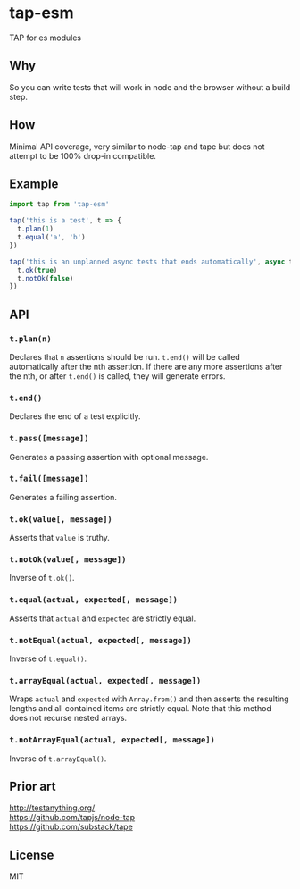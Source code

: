 # tap-esm
TAP for es modules

## Why
So you can write tests that will work in node and the browser without a build step.

## How
Minimal API coverage, very similar to node-tap and tape but does not attempt to be 100% drop-in compatible.

## Example
```javascript
import tap from 'tap-esm'

tap('this is a test', t => {
  t.plan(1)
  t.equal('a', 'b')
})

tap('this is an unplanned async tests that ends automatically', async t => {
  t.ok(true)
  t.notOk(false)
})
```

## API

### `t.plan(n)`
Declares that `n` assertions should be run. `t.end()` will be called automatically after the nth assertion. If there are any more assertions after the nth, or after `t.end()` is called, they will generate errors.

### `t.end()`
Declares the end of a test explicitly.

### `t.pass([message])`
Generates a passing assertion with optional message.

### `t.fail([message])`
Generates a failing assertion.

### `t.ok(value[, message])`
Asserts that `value` is truthy.

### `t.notOk(value[, message])`
Inverse of `t.ok()`.

### `t.equal(actual, expected[, message])`
Asserts that `actual` and `expected` are strictly equal.

### `t.notEqual(actual, expected[, message])`
Inverse of `t.equal()`.

### `t.arrayEqual(actual, expected[, message])`
Wraps `actual` and `expected` with `Array.from()` and then asserts the resulting lengths and all contained items are strictly equal. Note that this method does not recurse nested arrays.

### `t.notArrayEqual(actual, expected[, message])`
Inverse of `t.arrayEqual()`.

## Prior art
http://testanything.org/  
https://github.com/tapjs/node-tap  
https://github.com/substack/tape

## License
MIT

